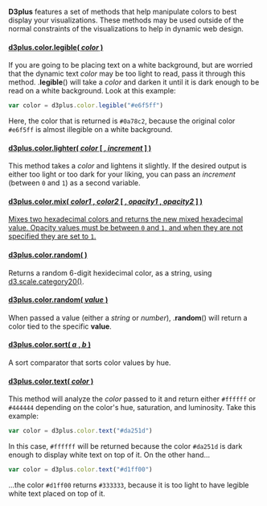 **D3plus** features a set of methods that help manipulate colors to best display your visualizations. These methods may be used outside of the normal constraints of the visualizations to help in dynamic web design.

#### <a name="legible" href="#wiki-legible">d3plus.color.legible( *color* )</a>

If you are going to be placing text on a white background, but are worried that the dynamic text *color* may be too light to read, pass it through this method. .**legible**() will take a *color* and darken it until it is dark enough to be read on a white background. Look at this example:

```js
var color = d3plus.color.legible("#e6f5ff")
```

Here, the color that is returned is ```#0a78c2```, because the original color ```#e6f5ff``` is almost illegible on a white background.

#### <a name="lighter" href="#wiki-lighter">d3plus.color.lighter( *color* [ , *increment* ] )</a>

This method takes a *color* and lightens it slightly. If the desired output is either too light or too dark for your liking, you can pass an *increment* (between ```0``` and ```1```) as a second variable.

#### <a name="mix" href="#wiki-mix">d3plus.color.mix( *color1* , *color2* [ , *opacity1* , *opacity2* ] )

Mixes two hexadecimal colors and returns the new mixed hexadecimal value. Opacity values must be between ```0``` and ```1```, and when they are not specified they are set to ```1```.

#### <a name="random" href="#wiki-random">d3plus.color.random( )</a>

Returns a random 6-digit hexidecimal color, as a string, using [d3.scale.category20()](https://github.com/mbostock/d3/wiki/Ordinal-Scales#wiki-category20b).

#### <a name="random" href="#wiki-random">d3plus.color.random( *value* )</a>

When passed a value (either a *string* or *number*), .**random**() will return a color tied to the specific **value**.

#### <a name="sort" href="#wiki-sort">d3plus.color.sort( *a* , *b* )</a>

A sort comparator that sorts color values by hue.

#### <a name="text" href="#wiki-text">d3plus.color.text( *color* )</a>

This method will analyze the *color* passed to it and return either ```#ffffff``` or ```#444444``` depending on the color's hue, saturation, and luminosity. Take this example:

```js
var color = d3plus.color.text("#da251d")
```

In this case, ```#ffffff``` will be returned because the color ```#da251d``` is dark enough to display white text on top of it. On the other hand...

```js
var color = d3plus.color.text("#d1ff00")
```

...the color ```#d1ff00``` returns ```#333333```, because it is too light to have legible white text placed on top of it.
